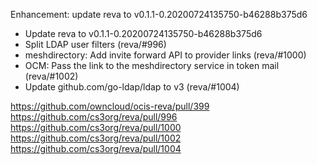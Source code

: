 Enhancement: update reva to v0.1.1-0.20200724135750-b46288b375d6

- Update reva to v0.1.1-0.20200724135750-b46288b375d6
- Split LDAP user filters (reva/#996)
- meshdirectory: Add invite forward API to provider links (reva/#1000)
- OCM: Pass the link to the meshdirectory service in token mail (reva/#1002)
- Update github.com/go-ldap/ldap to v3 (reva/#1004)

https://github.com/owncloud/ocis-reva/pull/399
https://github.com/cs3org/reva/pull/996
https://github.com/cs3org/reva/pull/1000
https://github.com/cs3org/reva/pull/1002
https://github.com/cs3org/reva/pull/1004